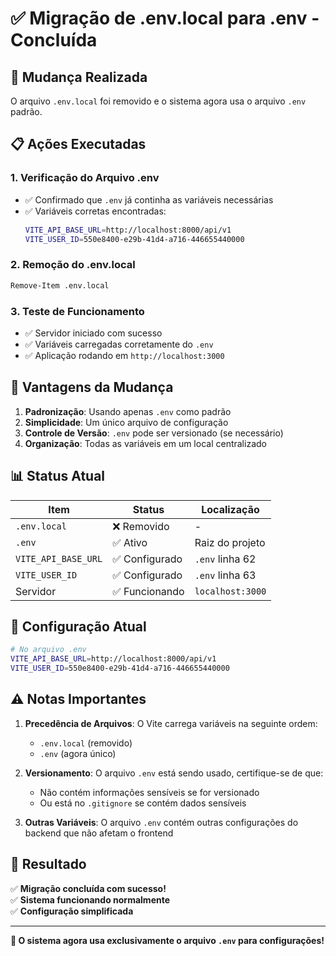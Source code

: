 # ✅ Migração de .env.local para .env - Concluída

## 🔄 **Mudança Realizada**

O arquivo `.env.local` foi removido e o sistema agora usa o arquivo `.env` padrão.

## 📋 **Ações Executadas**

### **1. Verificação do Arquivo .env**
- ✅ Confirmado que `.env` já continha as variáveis necessárias
- ✅ Variáveis corretas encontradas:
  ```bash
  VITE_API_BASE_URL=http://localhost:8000/api/v1
  VITE_USER_ID=550e8400-e29b-41d4-a716-446655440000
  ```

### **2. Remoção do .env.local**
```bash
Remove-Item .env.local
```

### **3. Teste de Funcionamento**
- ✅ Servidor iniciado com sucesso
- ✅ Variáveis carregadas corretamente do `.env`
- ✅ Aplicação rodando em `http://localhost:3000`

## 🎯 **Vantagens da Mudança**

1. **Padronização**: Usando apenas `.env` como padrão
2. **Simplicidade**: Um único arquivo de configuração
3. **Controle de Versão**: `.env` pode ser versionado (se necessário)
4. **Organização**: Todas as variáveis em um local centralizado

## 📊 **Status Atual**

| Item | Status | Localização |
|------|--------|-------------|
| `.env.local` | ❌ Removido | - |
| `.env` | ✅ Ativo | Raiz do projeto |
| `VITE_API_BASE_URL` | ✅ Configurado | `.env` linha 62 |
| `VITE_USER_ID` | ✅ Configurado | `.env` linha 63 |
| Servidor | ✅ Funcionando | `localhost:3000` |

## 🔧 **Configuração Atual**

```bash
# No arquivo .env
VITE_API_BASE_URL=http://localhost:8000/api/v1
VITE_USER_ID=550e8400-e29b-41d4-a716-446655440000
```

## ⚠️ **Notas Importantes**

1. **Precedência de Arquivos**: O Vite carrega variáveis na seguinte ordem:
   - `.env.local` (removido)
   - `.env` (agora único)

2. **Versionamento**: O arquivo `.env` está sendo usado, certifique-se de que:
   - Não contém informações sensíveis se for versionado
   - Ou está no `.gitignore` se contém dados sensíveis

3. **Outras Variáveis**: O arquivo `.env` contém outras configurações do backend que não afetam o frontend

## 🎉 **Resultado**

✅ **Migração concluída com sucesso!**  
✅ **Sistema funcionando normalmente**  
✅ **Configuração simplificada**  

---

**🚀 O sistema agora usa exclusivamente o arquivo `.env` para configurações!**